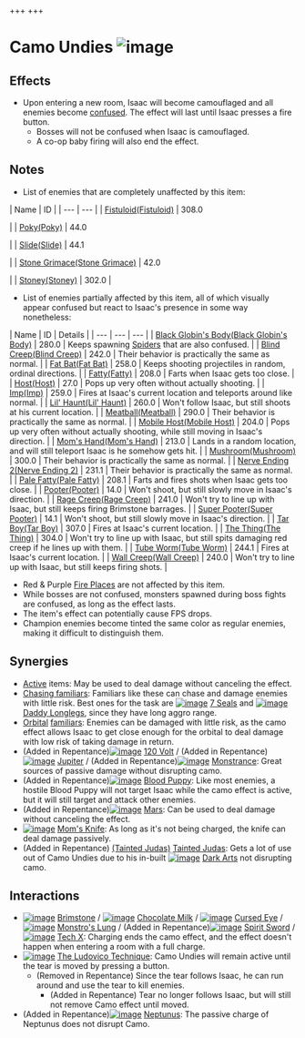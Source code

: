 +++
+++

 # Camo Undies ![image](/image/Camo_Undies.png) 

Effects
---------


* Upon entering a new room, Isaac will become camouflaged and all enemies become [confused](/wiki/Status_Effects#Confusion "Status Effects"). The effect will last until Isaac presses a fire button.
	+ Bosses will not be confused when Isaac is camouflaged.
	+ A co-op baby firing will also end the effect.


Notes
-------


* List of enemies that are completely unaffected by this item:




| Name
 | ID
 |
| --- | --- |
| [Fistuloid](/wiki/Fistuloid#Fistuloid "Fistuloid")[(Fistuloid)](/wiki/Fistuloid "Fistuloid") | 308.0

 |
| [Poky](/wiki/Poky#Poky "Poky")[(Poky)](/wiki/Poky "Poky") | 44.0

 |
| [Slide](/wiki/Poky#Slide "Poky")[(Slide)](/wiki/Poky "Slide") | 44.1

 |
| [Stone Grimace](/wiki/Stone_Grimace#Stone_Grimace "Stone Grimace")[(Stone Grimace)](/wiki/Stone_Grimace "Stone Grimace") | 42.0

 |
| [Stoney](/wiki/Fatty#Stoney "Fatty")[(Stoney)](/wiki/Fatty "Stoney") | 302.0
 |


* List of enemies partially affected by this item, all of which visually appear confused but react to Isaac's presence in some way nonetheless:




| Name
 | ID
 | Details
 |
| --- | --- | --- |
| [Black Globin's Body](/wiki/Pacer#Black_Globin.27s_Body "Pacer")[(Black Globin's Body)](/wiki/Pacer "Black Globin's Body") | 280.0
 | Keeps spawning [Spiders](/wiki/Spiders "Spiders") that are also confused.
 |
| [Blind Creep](/wiki/Wall_Creep#Blind_Creep "Wall Creep")[(Blind Creep)](/wiki/Wall_Creep "Blind Creep") | 242.0
 | Their behavior is practically the same as normal.
 |
| [Fat Bat](/wiki/One_Tooth#Fat_Bat "One Tooth")[(Fat Bat)](/wiki/One_Tooth "Fat Bat") | 258.0
 | Keeps shooting projectiles in random, ordinal directions.
 |
| [Fatty](/wiki/Fatty#Fatty "Fatty")[(Fatty)](/wiki/Fatty "Fatty") | 208.0
 | Farts when Isaac gets too close.
 |
| [Host](/wiki/Host#Host "Host")[(Host)](/wiki/Host "Host") | 27.0
 | Pops up very often without actually shooting.
 |
| [Imp](/wiki/Baby#Imp "Baby")[(Imp)](/wiki/Baby "Imp") | 259.0
 | Fires at Isaac's current location and teleports around like normal.
 |
| [Lil' Haunt](/wiki/Lil%27_Haunt#Lil.27_Haunt "Lil' Haunt")[(Lil' Haunt)](/wiki/Lil%27_Haunt "Lil' Haunt") | 260.0
 | Won't follow Isaac, but still shoots at his current location.
 |
| [Meatball](/wiki/Meatball#Meatball "Meatball")[(Meatball)](/wiki/Meatball "Meatball") | 290.0
 | Their behavior is practically the same as normal.
 |
| [Mobile Host](/wiki/Host#Mobile_Host "Host")[(Mobile Host)](/wiki/Host "Mobile Host") | 204.0
 | Pops up very often without actually shooting, while still moving in Isaac's direction.
 |
| [Mom's Hand](/wiki/Mom%27s_Hand#Mom.27s_Hand "Mom's Hand")[(Mom's Hand)](/wiki/Mom%27s_Hand "Mom's Hand") | 213.0
 | Lands in a random location, and will still teleport Isaac is he somehow gets hit.
 |
| [Mushroom](/wiki/Host#Mushroom "Host")[(Mushroom)](/wiki/Host "Mushroom") | 300.0
 | Their behavior is practically the same as normal.
 |
| [Nerve Ending 2](/wiki/Nerve_Ending#Nerve_Ending_2 "Nerve Ending")[(Nerve Ending 2)](/wiki/Nerve_Ending "Nerve Ending 2") | 231.1
 | Their behavior is practically the same as normal.
 |
| [Pale Fatty](/wiki/Fatty#Pale_Fatty "Fatty")[(Pale Fatty)](/wiki/Fatty "Pale Fatty") | 208.1
 | Farts and fires shots when Isaac gets too close.
 |
| [Pooter](/wiki/Pooter#Pooter "Pooter")[(Pooter)](/wiki/Pooter "Pooter") | 14.0
 | Won't shoot, but still slowly move in Isaac's direction.
 |
| [Rage Creep](/wiki/Wall_Creep#Rage_Creep "Wall Creep")[(Rage Creep)](/wiki/Wall_Creep "Rage Creep") | 241.0
 | Won't try to line up with Isaac, but still keeps firing Brimstone barrages.
 |
| [Super Pooter](/wiki/Pooter#Super_Pooter "Pooter")[(Super Pooter)](/wiki/Pooter "Super Pooter") | 14.1
 | Won't shoot, but still slowly move in Isaac's direction.
 |
| [Tar Boy](/wiki/Lump#Tar_Boy "Lump")[(Tar Boy)](/wiki/Lump "Tar Boy") | 307.0
 | Fires at Isaac's current location.
 |
| [The Thing](/wiki/Wall_Creep#The_Thing "Wall Creep")[(The Thing)](/wiki/Wall_Creep "The Thing") | 304.0
 | Won't try to line up with Isaac, but still spits damaging red creep if he lines up with them.
 |
| [Tube Worm](/wiki/Round_Worm#Tube_Worm "Round Worm")[(Tube Worm)](/wiki/Round_Worm "Tube Worm") | 244.1
 | Fires at Isaac's current location.
 |
| [Wall Creep](/wiki/Wall_Creep#Wall_Creep "Wall Creep")[(Wall Creep)](/wiki/Wall_Creep "Wall Creep") | 240.0
 | Won't try to line up with Isaac, but still keeps firing shots.
 |


* Red & Purple [Fire Places](/wiki/Fire_Places "Fire Places") are not affected by this item.
* While bosses are not confused, monsters spawned during boss fights are confused, as long as the effect lasts.
* The item's effect can potentially cause FPS drops.
* Champion enemies become tinted the same color as regular enemies, making it difficult to distinguish them.


Synergies
-----------


* [Active](/wiki/Items#Activated_Collectibles "Items") items: May be used to deal damage without canceling the effect.
* [Chasing familiars](/wiki/Familiar "Familiar"): Familiars like these can chase and damage enemies with little risk. Best ones for the task are [![image](/image/7_Seals.png)](/wiki/7_Seals "7 Seals") [7 Seals](/wiki/7_Seals "7 Seals") and [![image](/image/Daddy_Longlegs.png)](/wiki/Daddy_Longlegs "Daddy Longlegs") [Daddy Longlegs](/wiki/Daddy_Longlegs "Daddy Longlegs"), since they have long aggro range.
* [Orbital](/wiki/Familiar#Orbital_Familiars "Familiar") [familiars](/wiki/Familiar "Familiar"): Enemies can be damaged with little risk, as the camo effect allows Isaac to get close enough for the orbital to deal damage with low risk of taking damage in return.
* (Added in Repentance)[![image](/image/120_Volt.png)](/wiki/120_Volt "120 Volt") [120 Volt](/wiki/120_Volt "120 Volt") / (Added in Repentance)[![image](/image/Jupiter.png)](/wiki/Jupiter "Jupiter") [Jupiter](/wiki/Jupiter "Jupiter") / (Added in Repentance)[![image](/image/Monstrance.png)](/wiki/Monstrance "Monstrance") [Monstrance](/wiki/Monstrance "Monstrance"): Great sources of passive damage without disrupting camo.
* (Added in Repentance)[![image](/image/Blood_Puppy.png)](/wiki/Blood_Puppy "Blood Puppy") [Blood Puppy](/wiki/Blood_Puppy "Blood Puppy"): Like most enemies, a hostile Blood Puppy will not target Isaac while the camo effect is active, but it will still target and attack other enemies.
* (Added in Repentance)[![image](/image/Mars.png)](/wiki/Mars "Mars") [Mars](/wiki/Mars "Mars"): Can be used to deal damage without canceling the effect.
* [![image](/image/Mom%27s_Knife.png)](/wiki/Mom%27s_Knife "Mom's Knife") [Mom's Knife](/wiki/Mom%27s_Knife "Mom's Knife"): As long as it's not being charged, the knife can deal damage passively.
* (Added in Repentance)  [(Tainted Judas)](/wiki/Tainted_Judas "Tainted Judas") [Tainted Judas](/wiki/Tainted_Judas "Tainted Judas"): Gets a lot of use out of Camo Undies due to his in-built [![image](/image/Dark_Arts.png)](/wiki/Dark_Arts "Dark Arts") [Dark Arts](/wiki/Dark_Arts "Dark Arts") not disrupting camo.


Interactions
--------------


* [![image](/image/Brimstone.png)](/wiki/Brimstone "Brimstone") [Brimstone](/wiki/Brimstone "Brimstone") / [![image](/image/Chocolate_Milk.png)](/wiki/Chocolate_Milk "Chocolate Milk") [Chocolate Milk](/wiki/Chocolate_Milk "Chocolate Milk") / [![image](/image/Cursed_Eye.png)](/wiki/Cursed_Eye "Cursed Eye") [Cursed Eye](/wiki/Cursed_Eye "Cursed Eye") / [![image](/image/Monstro%27s_Lung.png)](/wiki/Monstro%27s_Lung "Monstro's Lung") [Monstro's Lung](/wiki/Monstro%27s_Lung "Monstro's Lung") / (Added in Repentance)[![image](/image/Spirit_Sword.png)](/wiki/Spirit_Sword "Spirit Sword") [Spirit Sword](/wiki/Spirit_Sword "Spirit Sword") / [![image](/image/Tech_X.png)](/wiki/Tech_X "Tech X") [Tech X](/wiki/Tech_X "Tech X"): Charging ends the camo effect, and the effect doesn't happen when entering a room with a full charge.
* [![image](/image/The_Ludovico_Technique.png)](/wiki/The_Ludovico_Technique "The Ludovico Technique") [The Ludovico Technique](/wiki/The_Ludovico_Technique "The Ludovico Technique"): Camo Undies will remain active until the tear is moved by pressing a button.
	+ (Removed in Repentance) Since the tear follows Isaac, he can run around and use the tear to kill enemies.
		- (Added in Repentance) Tear no longer follows Isaac, but will still not remove Camo effect until moved.
* (Added in Repentance)[![image](/image/Neptunus.png)](/wiki/Neptunus "Neptunus") [Neptunus](/wiki/Neptunus "Neptunus"): The passive charge of Neptunus does not disrupt Camo.


